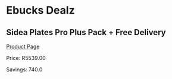 
# Ebucks Dealz
## Sidea Plates Pro Plus Pack + Free Delivery
[Product Page](https://www.ebucks.com/web/shop/productSelected.do?prodId=1173560281&catId=1173528667)

Price: R5539.00

Savings: 740.0


	